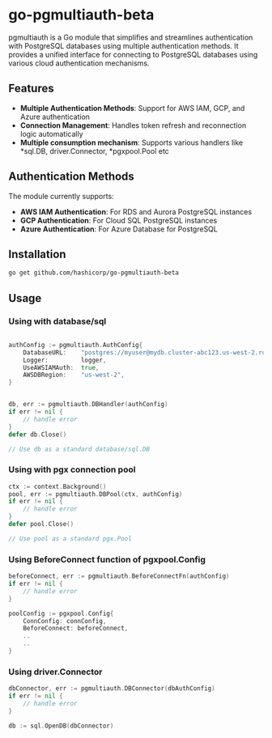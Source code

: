 # go-pgmultiauth-beta

pgmultiauth is a Go module that simplifies and streamlines authentication with PostgreSQL databases using multiple authentication methods. It provides a unified interface for connecting to PostgreSQL databases using various cloud authentication mechanisms.

## Features

- **Multiple Authentication Methods**: Support for AWS IAM, GCP, and Azure authentication
- **Connection Management**: Handles token refresh and reconnection logic automatically
- **Multiple consumption mechanism**: Supports various handlers like *sql.DB, driver.Connector, *pgxpool.Pool etc

## Authentication Methods

The module currently supports:

- **AWS IAM Authentication**: For RDS and Aurora PostgreSQL instances
- **GCP Authentication**: For Cloud SQL PostgreSQL instances
- **Azure Authentication**: For Azure Database for PostgreSQL

## Installation

```bash
go get github.com/hashicorp/go-pgmultiauth-beta
```


## Usage

### Using with database/sql

```go

authConfig := pgmultiauth.AuthConfig{
    DatabaseURL:    "postgres://myuser@mydb.cluster-abc123.us-west-2.rds.amazonaws.com:5432/mydb",
    Logger:         logger,
    UseAWSIAMAuth:  true,
    AWSDBRegion:    "us-west-2",
}


db, err := pgmultiauth.DBHandler(authConfig)
if err != nil {
    // handle error
}
defer db.Close()

// Use db as a standard database/sql.DB
```

### Using with pgx connection pool
```go
ctx := context.Background()
pool, err := pgmultiauth.DBPool(ctx, authConfig)
if err != nil {
    // handle error
}
defer pool.Close()

// Use pool as a standard pgx.Pool
```

### Using BeforeConnect function of pgxpool.Config
```go
beforeConnect, err := pgmultiauth.BeforeConnectFn(authConfig)
if err != nil {
    // handle error
}

poolConfig := pgxpool.Config{
    ConnConfig: connConfig,
    BeforeConnect: beforeConnect,
    ..
    ..
}
```

### Using driver.Connector

```go
dbConnector, err := pgmultiauth.DBConnector(dbAuthConfig)
if err != nil {
    // handle error
}

db := sql.OpenDB(dbConnector)
```